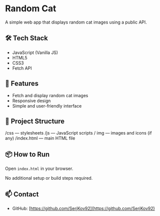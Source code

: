 # Random Cat

A simple web app that displays random cat images using a public API.

## 🛠 Tech Stack

- JavaScript (Vanilla JS)  
- HTML5  
- CSS3  
- Fetch API

## 🚀 Features

- Fetch and display random cat images  
- Responsive design  
- Simple and user-friendly interface

## 📁 Project Structure

/css — stylesheets
/js — JavaScript scripts
/ img — images and icons (if any)
/index.html — main HTML file

## 📦 How to Run

Open `index.html` in your browser.

No additional setup or build steps required.

## 📫 Contact

- GitHub: [https://github.com/SerjKov92](https://github.com/SerjKov92)
